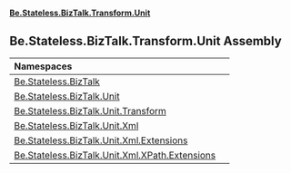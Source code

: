 #### [Be.Stateless.BizTalk.Transform.Unit](README.md 'README')

## Be.Stateless.BizTalk.Transform.Unit Assembly

| Namespaces | |
| :--- | :--- |
| [Be.Stateless.BizTalk](Be.Stateless.BizTalk.md 'Be.Stateless.BizTalk') | |
| [Be.Stateless.BizTalk.Unit](Be.Stateless.BizTalk.Unit.md 'Be.Stateless.BizTalk.Unit') | |
| [Be.Stateless.BizTalk.Unit.Transform](Be.Stateless.BizTalk.Unit.Transform.md 'Be.Stateless.BizTalk.Unit.Transform') | |
| [Be.Stateless.BizTalk.Unit.Xml](Be.Stateless.BizTalk.Unit.Xml.md 'Be.Stateless.BizTalk.Unit.Xml') | |
| [Be.Stateless.BizTalk.Unit.Xml.Extensions](Be.Stateless.BizTalk.Unit.Xml.Extensions.md 'Be.Stateless.BizTalk.Unit.Xml.Extensions') | |
| [Be.Stateless.BizTalk.Unit.Xml.XPath.Extensions](Be.Stateless.BizTalk.Unit.Xml.XPath.Extensions.md 'Be.Stateless.BizTalk.Unit.Xml.XPath.Extensions') | |
